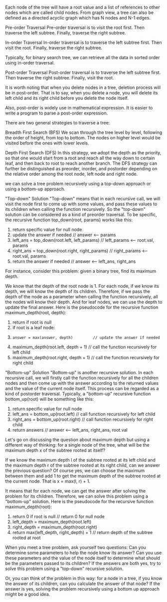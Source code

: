 Each node of the tree will have a root value and a list of references to other nodes which are 
called child nodes. From graph view, a tree can also be defined as a directed acyclic graph which 
has N nodes and N-1 edges.

Pre-order Traversal
Pre-order traversal is to visit the root first. Then traverse the left subtree. Finally, traverse 
the right subtree.

In-order Traversal
In-order traversal is to traverse the left subtree first. Then visit the root. Finally, traverse 
the right subtree.

Typically, for binary search tree, we can retrieve all the data in sorted order using in-order 
traversal. 

Post-order Traversal
Post-order traversal is to traverse the left subtree first. Then traverse the right subtree. 
Finally, visit the root.

It is worth noting that when you delete nodes in a tree, deletion process will be in post-order. 
That is to say, when you delete a node, you will delete its left child and its right child before
you delete the node itself.

Also, post-order is widely use in mathematical expression. It is easier to write a program to parse 
a post-order expression. 

There are two general strategies to traverse a tree:

Breadth First Search (BFS)
We scan through the tree level by level, following the order of height, from top to bottom. 
The nodes on higher level would be visited before the ones with lower levels.

Depth First Search (DFS)
In this strategy, we adopt the depth as the priority, so that one would start from a root 
and reach all the way down to certain leaf, and then back to root to reach another branch.
The DFS strategy can further be distinguished as preorder, inorder, and postorder depending 
on the relative order among the root node, left node and right node.

we can solve a tree problem recursively using a top-down approach or using a bottom-up approach.

"Top-down" Solution
"Top-down" means that in each recursive call, we will visit the node first to come up with some 
values, and pass these values to its children when calling the function recursively. So the 
"top-down" solution can be considered as a kind of preorder traversal. To be specific, the 
recursive function top_down(root, params) works like this:

1. return specific value for null node
2. update the answer if needed                      // answer <-- params
3. left_ans = top_down(root.left, left_params)      // left_params <-- root.val, params
4. right_ans = top_down(root.right, right_params)   // right_params <-- root.val, params
5. return the answer if needed                      // answer <-- left_ans, right_ans

For instance, consider this problem: given a binary tree, find its maximum depth.

We know that the depth of the root node is 1. For each node, if we know its depth, we will know 
the depth of its children. Therefore, if we pass the depth of the node as a parameter when 
calling the function recursively, all the nodes will know their depth. And for leaf nodes, we 
can use the depth to update the final answer. Here is the pseudocode for the recursive function 
maximum_depth(root, depth):

1. return if root is null
2. if root is a leaf node:
3.     answer = max(answer, depth)         // update the answer if needed
4. maximum_depth(root.left, depth + 1)     // call the function recursively for left child
5. maximum_depth(root.right, depth + 1)    // call the function recursively for right child

"Bottom-up" Solution
"Bottom-up" is another recursive solution. In each recursive call, we will firstly call the 
function recursively for all the children nodes and then come up with the answer according to 
the returned values and the value of the current node itself. This process can be regarded as 
a kind of postorder traversal. Typically, a "bottom-up" recursive function bottom_up(root) will 
be something like this:

1. return specific value for null node
2. left_ans = bottom_up(root.left)      // call function recursively for left child
3. right_ans = bottom_up(root.right)    // call function recursively for right child
4. return answers                       // answer <-- left_ans, right_ans, root.val

Let's go on discussing the question about maximum depth but using a different way of thinking: 
for a single node of the tree, what will be the maximum depth x of the subtree rooted at itself?

If we know the maximum depth l of the subtree rooted at its left child and the maximum depth r 
of the subtree rooted at its right child, can we answer the previous question? Of course yes, 
we can choose the maximum between them and add 1 to get the maximum depth of the subtree rooted 
at the current node. That is x = max(l, r) + 1.

It means that for each node, we can get the answer after solving the problem for its children. 
Therefore, we can solve this problem using a "bottom-up" solution. Here is the pseudocode for 
the recursive function maximum_depth(root):

1. return 0 if root is null                 // return 0 for null node
2. left_depth = maximum_depth(root.left)
3. right_depth = maximum_depth(root.right)
4. return max(left_depth, right_depth) + 1  // return depth of the subtree rooted at root

When you meet a tree problem, ask yourself two questions: Can you determine some parameters to 
help the node know its answer? Can you use these parameters and the value of the node itself to 
determine what should be the parameters passed to its children? If the answers are both yes, try 
to solve this problem using a "top-down" recursive solution.

Or, you can think of the problem in this way: for a node in a tree, if you know the answer of its 
children, can you calculate the answer of that node? If the answer is yes, solving the problem 
recursively using a bottom up approach might be a good idea.